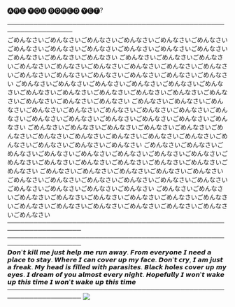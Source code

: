 🅐🅡🅔 🅨🅞🅤 ​​🅑🅞🅡🅔🅓 🅨🅔🅣?

─────────────────────────────────────────────────────────────────                   
                                           ごめんなさいごめんなさいごめんなさいごめんなさいごめんなさいごめんなさいごめんなさいごめんなさいごめんなさいごめんなさいごめんなさいごめんなさいごめんなさいごめんなさいごめんなさい
ごめんなさいごめんなさいごめんなさいごめんなさいごめんなさいごめんなさいごめんなさいごめんなさいごめんなさいごめんなさいごめんなさいごめんなさいごめんなさいごめんなさいごめんなさい
ごめんなさいごめんなさいごめんなさいごめんなさいごめんなさいごめんなさいごめんなさいごめんなさいごめんなさいごめんなさいごめんなさいごめんなさいごめんなさいごめんなさいごめんなさい
ごめんなさいごめんなさいごめんなさいごめんなさいごめんなさいごめんなさいごめんなさいごめんなさいごめんなさいごめんなさいごめんなさいごめんなさいごめんなさいごめんなさいごめんなさい
ごめんなさいごめんなさいごめんなさいごめんなさいごめんなさいごめんなさいごめんなさいごめんなさいごめんなさいごめんなさいごめんなさいごめんなさいごめんなさいごめんなさいごめんなさい
ごめんなさいごめんなさいごめんなさいごめんなさいごめんなさいごめんなさいごめんなさいごめんなさいごめんなさいごめんなさいごめんなさいごめんなさいごめんなさいごめんなさいごめんなさい
ごめんなさいごめんなさいごめんなさいごめんなさいごめんなさいごめんなさいごめんなさいごめんなさいごめんなさいごめんなさいごめんなさいごめんなさいごめんなさいごめんなさいごめんなさい
ごめんなさいごめんなさいごめんなさいごめんなさいごめんなさいごめんなさいごめんなさいごめんなさいごめんなさいごめんなさいごめんなさいごめんなさいごめんなさいごめんなさいごめんなさい
───────────────────────────────────────────────────────────────────
───────────────────────────────────────────────────────────────────                     
 𝘿𝙤𝙣'𝙩 𝙠𝙞𝙡𝙡 𝙢𝙚 𝙟𝙪𝙨𝙩 𝙝𝙚𝙡𝙥 𝙢𝙚 𝙧𝙪𝙣 𝙖𝙬𝙖𝙮.
 𝙁𝙧𝙤𝙢 𝙚𝙫𝙚𝙧𝙮𝙤𝙣𝙚 𝙄 𝙣𝙚𝙚𝙙 𝙖 𝙥𝙡𝙖𝙘𝙚 𝙩𝙤 𝙨𝙩𝙖𝙮.
 𝙒𝙝𝙚𝙧𝙚 𝙄 𝙘𝙖𝙣 𝙘𝙤𝙫𝙚𝙧 𝙪𝙥 𝙢𝙮 𝙛𝙖𝙘𝙚.
 𝘿𝙤𝙣'𝙩 𝙘𝙧𝙮, 𝙄 𝙖𝙢 𝙟𝙪𝙨𝙩 𝙖 𝙛𝙧𝙚𝙖𝙠. 
 𝙈𝙮 𝙝𝙚𝙖𝙙 𝙞𝙨 𝙛𝙞𝙡𝙡𝙚𝙙 𝙬𝙞𝙩𝙝 𝙥𝙖𝙧𝙖𝙨𝙞𝙩𝙚𝙨. 
 𝘽𝙡𝙖𝙘𝙠 𝙝𝙤𝙡𝙚𝙨 𝙘𝙤𝙫𝙚𝙧 𝙪𝙥 𝙢𝙮 𝙚𝙮𝙚𝙨.
 𝙄 𝙙𝙧𝙚𝙖𝙢 𝙤𝙛 𝙮𝙤𝙪 𝙖𝙡𝙢𝙤𝙨𝙩 𝙚𝙫𝙚𝙧𝙮 𝙣𝙞𝙜𝙝𝙩. 
 𝙃𝙤𝙥𝙚𝙛𝙪𝙡𝙡𝙮 𝙄 𝙬𝙤𝙣'𝙩 𝙬𝙖𝙠𝙚 𝙪𝙥 𝙩𝙝𝙞𝙨 𝙩𝙞𝙢𝙚
 𝙄 𝙬𝙤𝙣'𝙩 𝙬𝙖𝙠𝙚 𝙪𝙥 𝙩𝙝𝙞𝙨 𝙩𝙞𝙢𝙚                            
───────────────────────────────────────────────────────────────────
<img src="https://static.wikia.nocookie.net/shipping/images/a/a5/AsaDen.png/revision/latest?cb=20230425011644" />

